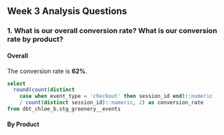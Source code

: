 ## Week 3 Analysis Questions

### 1. What is our overall conversion rate? What is our conversion rate by product?
#### Overall
The conversion rate is **62%**.

```sql
select 
  round(count(distinct 
    case when event_type = 'checkout' then session_id end)::numeric
    / count(distinct session_id)::numeric, 2) as conversion_rate
from dbt_chloe_b.stg_greenery__events
```

#### By Product
